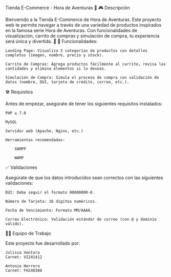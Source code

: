 Tienda E-Commerce - Hora de Aventuras 🌟
🎮 Descripción

Bienvenido a la Tienda E-Commerce de Hora de Aventuras. Este proyecto web te permite navegar a través de una variedad de productos inspirados en la famosa serie Hora de Aventuras. Con funcionalidades de visualización, carrito de compras y simulación de compra, tu experiencia será única y divertida. 👾
🌟 Funcionalidades:

    Landing Page: Visualiza 3 categorías de productos con detalles completos (imagen, nombre, precio y stock).

    Carrito de Compras: Agrega productos fácilmente al carrito, revisa las cantidades y elimina elementos si lo deseas.

    Simulación de Compra: Simula el proceso de compra con validación de datos (nombre, DUI, tarjeta de crédito, correo, etc.).

🛠 Requisitos

Antes de empezar, asegúrate de tener los siguientes requisitos instalados:

    PHP ≥ 7.0

    MySQL

    Servidor web (Apache, Nginx, etc.)

    Herramientas recomendadas:

        XAMPP

        WAMP

✅ Validaciones

Asegúrate de que los datos introducidos sean correctos con las siguientes validaciones:

    DUI: Debe seguir el formato 00000000-0.

    Número de Tarjeta: 16 dígitos numéricos.

    Fecha de Vencimiento: Formato MM/AAAA.

    Correo Electrónico: Validación estándar de correo (con @ y dominio válido).


👨‍💻 Equipo de Trabajo

Este proyecto fue desarrollado por:

    Julissa Ventura
    Carnet: VI241412

    Antonio Herrera
    Carnet: FH240388
